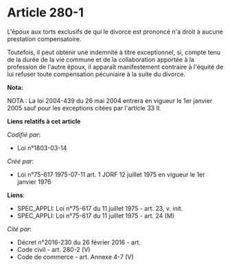 # Article 280-1

L'époux aux torts exclusifs de qui le divorce est prononcé n'a droit à aucune prestation compensatoire.

Toutefois, il peut obtenir une indemnité à titre exceptionnel, si, compte tenu de la durée de la vie commune et de la
collaboration apportée à la profession de l'autre époux, il apparaît manifestement contraire à l'équité de lui refuser toute
compensation pécuniaire à la suite du divorce.

**Nota:**

NOTA : La loi 2004-439 du 26 mai 2004 entrera en vigueur le 1er janvier 2005 sauf pour les exceptions citées par l'article 33
II.

**Liens relatifs à cet article**

_Codifié par_:

  - Loi n°1803-03-14

_Créé par_:

  - Loi n°75-617 1975-07-11 art. 1 JORF 12 juillet 1975 en vigueur le 1er janvier 1976

**Liens**:

  - SPEC_APPLI: Loi n°75-617 du 11 juillet 1975 - art. 23, v. init.
  - SPEC_APPLI: Loi n°75-617 du 11 juillet 1975 - art. 24 (M)

_Cité par_:

  - Décret n°2016-230 du 26 février 2016 - art.
  - Code civil - art. 280-2 (V)
  - Code de commerce - art. Annexe 4-7 (V)
